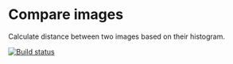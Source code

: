 # Compare images
Calculate distance between two images based on their histogram.

[![Build status](https://ci.appveyor.com/api/projects/status/stm83l2bn8m4lb7y/branch/master?svg=true)](https://ci.appveyor.com/project/albumprinter/compareimages/branch/master)